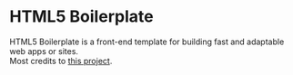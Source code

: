 # HTML5 Boilerplate

HTML5 Boilerplate is a front-end template for building fast and adaptable web apps or sites.  
Most credits to [this project](https://github.com/h5bp/html5-boilerplate).

